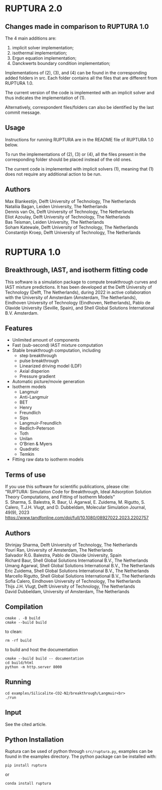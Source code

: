 # RUPTURA 2.0
## Changes made in comparison to RUPTURA 1.0
The 4 main additions are:
1) implicit solver implementation;
2) isothermal implementation;
3) Ergun equation implementation;
4) Danckwerts boundary condition implementation;

Implementations of (2), (3), and (4) can be found in the corresponding added folders in src. Each folder contains all the files that are different from RUPTURA 1.0.

The current version of the code is implemented with an implicit solver and thus indicates the implementation of (1).

Alternatively, correspondent files/folders can also be identified by the last commit message.

## Usage
Instructions for running RUPTURA are in the README file of RUPTURA 1.0 below. 

To run the implementations of (2), (3) or (4), all the files present in the corresponding folder should be placed instead of the old ones.

The current code is implemented with implicit solvers (1), meaning that (1) does not require any additional action to be run.

## Authors
Max Blankestijn,        Delft University of Technology, The Netherlands<br>
Nataliia Bagan,         Leiden University, The Netherlands<br>
Dennis van Os,          Delft University of Technology, The Netherlands<br>
Eliot Azoulay,          Delft University of Technology, The Netherlands<br>
Bas Teisman,            Leiden University, The Netherlands<br>
Soham Katewale,         Delft University of Technology, The Netherlands<br>
Constantijn Kroep,      Delft University of Technology, The Netherlands<br>

# RUPTURA 1.0

## Breakthrough, IAST, and isotherm fitting code
This software is a simulation package to compute breakthrough curves and 
IAST mixture predictions. It has been developed at the Delft University of 
Technology (Delft, The Netherlands), during 2022 in active collaboration
with the University of Amsterdam (Amsterdam, The Netherlands), Eindhoven 
University of Technology (Eindhoven, Netherlands), Pablo de Olavide 
University (Seville, Spain), and Shell Global Solutions International B.V.
Amsterdam.

## Features
* Unlimited amount of components
* Fast (sub-second) IAST mixture computation
* Stable breakthrough computation, including
  - step breakthrough
  - pulse breakthrough
  - Linearized driving model (LDF)
  - Axial disperion
  - Pressure gradient
* Automatic picture/movie generation
* Isotherm models
  - Langmuir
  - Anti-Langmuir
  - BET
  - Henry
  - Freundlich
  - Sips
  - Langmuir-Freundlich
  - Redlich-Peterson
  - Toth
  - Unilan
  - O’Brien & Myers
  - Quadratic
  - Temkin
* Fitting raw data to isotherm models

## Terms of use
If you use this software for scientific publications, please cite:<br>
"RUPTURA: Simulation Code for Breakthrough, Ideal Adsorption Solution
Theory Computations, and Fitting of Isotherm Models"<br>
S. Sharma, S. Balestra, R. Baur, U. Agarwal, E. Zuidema, M. Rigutto,
S. Calero, T.J.H. Vlugt, and D. Dubbeldam, 
Molecular Simulation Journal, 49(9), 2023
https://www.tandfonline.com/doi/full/10.1080/08927022.2023.2202757

## Authors
Shrinjay Sharma,        Delft University of Technology, The Netherlands<br>
Youri Ran,              University of Amsterdam, The Netherlands<br>
Salvador R.G. Balestra, Pablo de Olavide University, Spain<br>
Richard Baur,           Shell Global Solutions International B.V., The Netherlands<br>
Umang Agarwal,          Shell Global Solutions International B.V., The Netherlands<br>
Eric Zuidema,           Shell Global Solutions International B.V., The Netherlands<br>
Marcello Rigutto,       Shell Global Solutions International B.V., The Netherlands<br>
Sofia Calero,           Eindhoven University of Technology, The Netherlands<br>
Thijs J.H. Vlugt,       Delft University of Technology, The Netherlands<br>
David Dubbeldam,        University of Amsterdam, The Netherlands<br>

## Compilation
```
cmake . -B build
cmake --build build
```

to clean:<br>
```
rm -rf build
```

to build and host the documentation
```
cmake --build build -- documentation
cd build/html
python -m http.server 8000
```

## Running
```
cd examples/Silicalite-CO2-N2/breakthrough/Langmuir<br>
./run
```

## Input
See the cited article.

## Python Installation
Ruptura can be used of python through `src/ruptura.py`, examples can be found in the examples directory.
The python package can be installed with:

```
pip install ruptura
```
or
```
conda install ruptura
```

